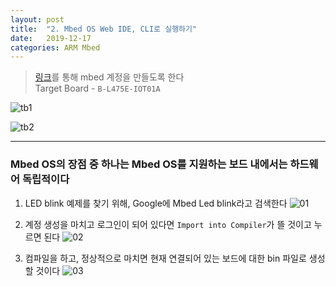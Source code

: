 ```yaml
---
layout: post
title:  "2. Mbed OS Web IDE, CLI로 실행하기"
date:   2019-12-17
categories: ARM Mbed
---
```


> [링크](https://os.mbed.com/)를 통해 mbed 계정을 만들도록 한다  
  Target Board - `B-L475E-IOT01A`

![tb1](https://drive.google.com/uc?id=19vF6KiMVYjbJai7uZffyxd4oQAZiyYxN)

![tb2](https://drive.google.com/uc?id=17jraeQn9UEKEZoUzLeViPwXTxMAgdBkp)

---

### Mbed OS의 장점 중 하나는 Mbed OS를 지원하는 보드 내에서는 하드웨어 독립적이다

1. LED blink 예제를 찾기 위해, Google에 Mbed Led blink라고 검색한다
  ![01](https://drive.google.com/uc?id=14j-AhJkKVEEWq7DLmGZ7RY9Mo_NlQ9_t)


2. 계정 생성을 마치고 로그인이 되어 있다면 `Import into Compiler`가 뜰 것이고 누르면 된다
  ![02](https://drive.google.com/uc?id=1hATwMPQaYe950R5cGBp4L6xw7mHkHW8o)


3. 컴파일을 하고, 정상적으로 마치면 현재 연결되어 있는 보드에 대한 bin 파일로 생성할 것이다
  ![03](https://drive.google.com/uc?id=1uM1bCaxjhB__P3Hciqt3YEFGuyBa9ZxH)
